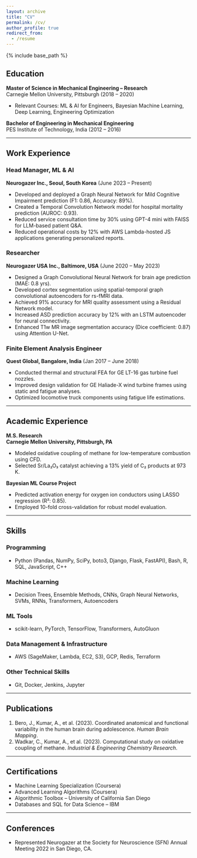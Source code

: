 ```yaml
---
layout: archive
title: "CV"
permalink: /cv/
author_profile: true
redirect_from:
  - /resume
---
```


{% include base_path %}

## **Education**  
**Master of Science in Mechanical Engineering – Research**  
Carnegie Mellon University, Pittsburgh (2018 – 2020)  
- Relevant Courses: ML & AI for Engineers, Bayesian Machine Learning, Deep Learning, Engineering Optimization  

**Bachelor of Engineering in Mechanical Engineering**  
PES Institute of Technology, India (2012 – 2016)

---

## **Work Experience**  

### **Head Manager, ML & AI**  
**Neurogazer Inc., Seoul, South Korea** (June 2023 – Present)  
- Developed and deployed a Graph Neural Network for Mild Cognitive Impairment prediction (F1: 0.86, Accuracy: 89%).  
- Created a Temporal Convolution Network model for hospital mortality prediction (AUROC: 0.93).  
- Reduced service consultation time by 30% using GPT-4 mini with FAISS for LLM-based patient Q&A.  
- Reduced operational costs by 12% with AWS Lambda-hosted JS applications generating personalized reports.  

### **Researcher**  
**Neurogazer USA Inc., Baltimore, USA** (June 2020 – May 2023)  
- Designed a Graph Convolutional Neural Network for brain age prediction (MAE: 0.8 yrs).  
- Developed cortex segmentation using spatial-temporal graph convolutional autoencoders for rs-fMRI data.  
- Achieved 91% accuracy for MRI quality assessment using a Residual Network model.  
- Increased ASD prediction accuracy by 12% with an LSTM autoencoder for neural connectivity.  
- Enhanced T1w MR image segmentation accuracy (Dice coefficient: 0.87) using Attention U-Net.  

### **Finite Element Analysis Engineer**  
**Quest Global, Bangalore, India** (Jan 2017 – June 2018)  
- Conducted thermal and structural FEA for GE LT-16 gas turbine fuel nozzles.  
- Improved design validation for GE Haliade-X wind turbine frames using static and fatigue analyses.  
- Optimized locomotive truck components using fatigue life estimations.

---

## **Academic Experience**  

**M.S. Research**  
**Carnegie Mellon University, Pittsburgh, PA**  
- Modeled oxidative coupling of methane for low-temperature combustion using CFD.  
- Selected Sr/La₂O₃ catalyst achieving a 13% yield of C₂ products at 973 K.  

**Bayesian ML Course Project**  
- Predicted activation energy for oxygen ion conductors using LASSO regression (R²: 0.85).  
- Employed 10-fold cross-validation for robust model evaluation.  

---

## **Skills**  

### **Programming**  
- Python (Pandas, NumPy, SciPy, boto3, Django, Flask, FastAPI), Bash, R, SQL, JavaScript, C++  

### **Machine Learning**  
- Decision Trees, Ensemble Methods, CNNs, Graph Neural Networks, SVMs, RNNs, Transformers, Autoencoders  

### **ML Tools**  
- scikit-learn, PyTorch, TensorFlow, Transformers, AutoGluon  

### **Data Management & Infrastructure**  
- AWS (SageMaker, Lambda, EC2, S3), GCP, Redis, Terraform  

### **Other Technical Skills**  
- Git, Docker, Jenkins, Jupyter  

---

## **Publications**  
1. Bero, J., Kumar, A., et al. (2023). Coordinated anatomical and functional variability in the human brain during adolescence. *Human Brain Mapping*.  
2. Wadkar, C., Kumar, A., et al. (2023). Computational study on oxidative coupling of methane. *Industrial & Engineering Chemistry Research*.  

---

## **Certifications**  
- Machine Learning Specialization (Coursera)  
- Advanced Learning Algorithms (Coursera)  
- Algorithmic Toolbox – University of California San Diego  
- Databases and SQL for Data Science – IBM  

---

## **Conferences**  
- Represented Neurogazer at the Society for Neuroscience (SFN) Annual Meeting 2022 in San Diego, CA.  
